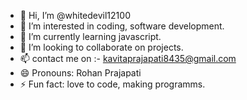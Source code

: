 - 👋 Hi, I’m @whitedevil12100
- 👀 I’m interested in coding, software development.
- 🌱 I’m currently learning javascript.
- 💞️ I’m looking to collaborate on projects.
- 📫 contact me on :- kavitaprajapati8435@gmail.com
- 😄 Pronouns: Rohan Prajapati
- ⚡ Fun fact: love to code, making programms.

<!---
whitedevil12100/whitedevil12100 is a ✨ special ✨ repository because its `README.md` (this file) appears on your GitHub profile.
You can click the Preview link to take a look at your changes.
--->
